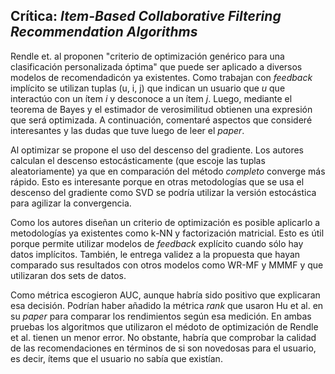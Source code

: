 ## Crítica: *Item-Based Collaborative Filtering Recommendation Algorithms*

Rendle et. al proponen "criterio de optimización genérico para una clasificación personalizada óptima" que puede ser aplicado a diversos modelos de recomendadicón ya existentes. Como trabajan con *feedback* implícito se utilizan tuplas (u, i, j) que indican un usuario que *u* que interactúo con un ítem *i* y desconoce a un ítem *j*. Luego, mediante el teorema de Bayes y el estimador de verosimilitud obtienen una expresión que será optimizada.  A continuación, comentaré aspectos que consideré interesantes y las dudas que tuve luego de leer el *paper*.

Al optimizar se propone el uso del descenso del gradiente. Los autores calculan el descenso estocásticamente (que escoje las tuplas aleatoriamente) ya que en comparación del método *completo* converge más rápido. Esto es interesante porque en otras metodologías que se usa el descenso del gradiente como SVD se podría utilizar la versión estocástica para agilizar la convergencia. 

Como los autores diseñan un criterio de optimización es posible aplicarlo a metodologías ya existentes como k-NN y factorización matricial. Esto es útil porque permite utilizar modelos de *feedback* explícito cuando sólo hay datos implícitos. También, le entrega validez a la propuesta que hayan comparado sus resultados con otros modelos como WR-MF y MMMF y que utilizaran dos sets de datos. 

Como métrica escogieron AUC, aunque habría sido positivo que explicaran esa decisión. Podrían haber añadido la métrica *rank* que usaron Hu et al. en su *paper* para comparar los rendimientos según esa medición. En ambas pruebas los algoritmos que utilizaron el médoto de optimización de Rendle et al. tienen un menor error. No obstante, habría que comprobar la calidad de las recomendaciones en términos de si son novedosas para el usuario, es decir, ítems que el usuario no sabía que existían. 